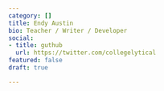 ```yaml
---
category: []
title: Endy Austin
bio: Teacher / Writer / Developer
social:
- title: guthub
  url: https://twitter.com/collegelytical
featured: false
draft: true

---
```

